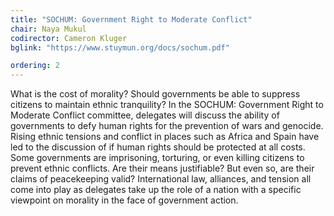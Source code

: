 ```yaml
---
title: "SOCHUM: Government Right to Moderate Conflict"
chair: Naya Mukul
codirector: Cameron Kluger
bglink: "https://www.stuymun.org/docs/sochum.pdf"

ordering: 2
---
```

What is the cost of morality? Should governments be able to suppress citizens to maintain ethnic tranquility? In the SOCHUM: Government Right to Moderate Conflict committee, delegates will discuss the ability of governments to defy human rights for the prevention of wars and genocide. Rising ethnic tensions and conflict in places such as Africa and Spain have led to the discussion of if human rights should be protected at all costs. Some governments are imprisoning, torturing, or even killing citizens to prevent ethnic conflicts. Are their means justifiable? But even so, are their claims of peacekeeping valid? International law, alliances, and tension all come into play as delegates take up the role of a nation with a specific viewpoint on morality in the face of government action.
